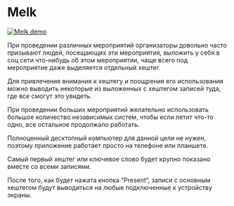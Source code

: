 # Melk

[![Melk demo](http://img.youtube.com/vi/9SNc0bLDCL0/0.jpg)](http://www.youtube.com/watch?v=9SNc0bLDCL0)

При проведении различных мероприятий организаторы довольно часто призывают людей, посещающих эти мероприятия, выложить у себя в соц сети что-нибудь об этом мероприятии, чаще всего под мероприятие даже выделяется отдельный хештег.

Для привлечения внимания к хештегу и поощрения его использования можно выводить некоторые из выложенных с хештегом записей туда, где все смогут это увидеть.

При проведении больших мероприятий желательно использовать большое количество независимых систем, чтобы если летит что-то одно, все остальное продолжало работать.

Полноценный десктопный компьютер для данной цели не нужен, поэтому приложение работает просто на телефоне или планшете.

Самый первый хештег или ключевое слово будет крупно показано вместе со всеми записями.

После того, как будет нажата кнопка “Present”, записи с основным хештегом будут выводиться на любые подключенные к устройству экраны.
